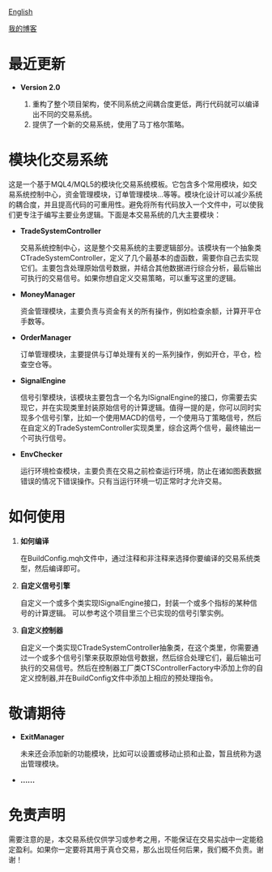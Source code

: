 [English](https://github.com/michaelwade/ModularTradeSystem/blob/master/README.md)

[我的博客](https://blog.csdn.net/woshiwangbiao/article/details/106414608)

# 最近更新
- **Version 2.0**

	1. 重构了整个项目架构，使不同系统之间耦合度更低，两行代码就可以编译出不同的交易系统。
	2. 提供了一个新的交易系统，使用了马丁格尔策略。
	
	
# 模块化交易系统

这是一个基于MQL4/MQL5的模块化交易系统模板。它包含多个常用模块，如交易系统控制中心，资金管理模块，订单管理模块...等等。模块化设计可以减少系统的耦合度，并且提高代码的可重用性。避免将所有代码放入一个文件中，可以使我们更专注于编写主要业务逻辑。下面是本交易系统的几大主要模块：

- **TradeSystemController**

	交易系统控制中心，这是整个交易系统的主要逻辑部分。该模块有一个抽象类CTradeSystemController，定义了几个最基本的虚函数，需要你自己去实现它们。主要包含处理原始信号数据，并结合其他数据进行综合分析，最后输出可执行的交易信号。如果你想自定义交易策略，可以重写这里的逻辑。
 
- **MoneyManager**

	资金管理模块，主要负责与资金有关的所有操作，例如检查余额，计算开平仓手数等。   

- **OrderManager**

	订单管理模块，主要提供与订单处理有关的一系列操作，例如开仓，平仓，检查空仓等。

- **SignalEngine**

 	信号引擎模块，该模块主要包含一个名为ISignalEngine的接口，你需要去实现它，并在实现类里封装原始信号的计算逻辑。值得一提的是，你可以同时实现多个信号引擎，比如一个使用MACD的信号，一个使用马丁策略信号，然后在自定义的TradeSystemController实现类里，综合这两个信号，最终输出一个可执行信号。

- **EnvChecker**

	运行环境检查模块，主要负责在交易之前检查运行环境，防止在诸如图表数据错误的情况下错误操作。只有当运行环境一切正常时才允许交易。

# 如何使用

1. **如何编译**

	在BuildConfig.mqh文件中，通过注释和非注释来选择你要编译的交易系统类型，然后编译即可。

1. **自定义信号引擎**

	自定义一个或多个类实现ISignalEngine接口，封装一个或多个指标的某种信号的计算逻辑。
	可以参考这个项目里三个已实现的信号引擎实例。

2. **自定义控制器**

	自定义一个类实现CTradeSystemController抽象类，在这个类里，你需要通过一个或多个信号引擎来获取原始信号数据，然后综合处理它们，最后输出可执行的交易信号。然后在控制器工厂类CTSControllerFactory中添加上你的自定义控制器,并在BuildConfig文件中添加上相应的预处理指令。

# 敬请期待
	
- **ExitManager**

	未来还会添加新的功能模块，比如可以设置或移动止损和止盈，暂且统称为退出管理模块。

- **......**

# 免责声明

需要注意的是，本交易系统仅供学习或参考之用，不能保证在交易实战中一定能稳定盈利。如果你一定要将其用于真仓交易，那么出现任何后果，我们概不负责。谢谢！









